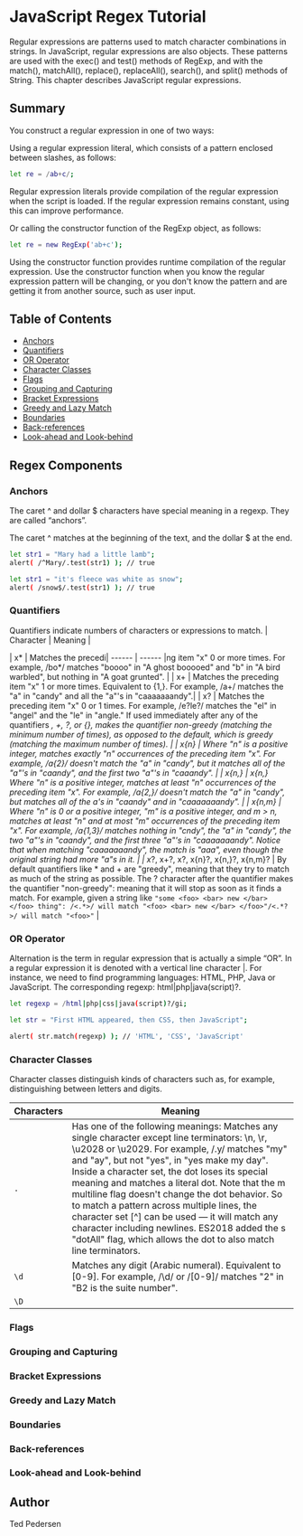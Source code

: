 # JavaScript Regex Tutorial

Regular expressions are patterns used to match character combinations in strings. In JavaScript, regular expressions are also objects. These patterns are used with the exec() and test() methods of RegExp, and with the match(), matchAll(), replace(), replaceAll(), search(), and split() methods of String. This chapter describes JavaScript regular expressions.

## Summary

You construct a regular expression in one of two ways:

Using a regular expression literal, which consists of a pattern enclosed between slashes, as follows:

```sh
let re = /ab+c/;
```


Regular expression literals provide compilation of the regular expression when the script is loaded. If the regular expression remains constant, using this can improve performance.

Or calling the constructor function of the RegExp object, as follows:

```sh
let re = new RegExp('ab+c');
```

Using the constructor function provides runtime compilation of the regular expression. Use the constructor function when you know the regular expression pattern will be changing, or you don't know the pattern and are getting it from another source, such as user input.

## Table of Contents

- [Anchors](#anchors)
- [Quantifiers](#quantifiers)
- [OR Operator](#or-operator)
- [Character Classes](#character-classes)
- [Flags](#flags)
- [Grouping and Capturing](#grouping-and-capturing)
- [Bracket Expressions](#bracket-expressions)
- [Greedy and Lazy Match](#greedy-and-lazy-match)
- [Boundaries](#boundaries)
- [Back-references](#back-references)
- [Look-ahead and Look-behind](#look-ahead-and-look-behind)

## Regex Components

### Anchors
The caret ^ and dollar $ characters have special meaning in a regexp. They are called “anchors”.

The caret ^ matches at the beginning of the text, and the dollar $ at the end.

```sh
let str1 = "Mary had a little lamb";
alert( /^Mary/.test(str1) ); // true
```

```sh
let str1 = "it's fleece was white as snow";
alert( /snow$/.test(str1) ); // true
```
### Quantifiers
Quantifiers indicate numbers of characters or expressions to match.
| Character | Meaning |

| x* | Matches the precedi| ------ | ------ |ng item "x" 0 or more times. For example, /bo*/ matches "boooo" in "A ghost booooed" and "b" in "A bird warbled", but nothing in "A goat grunted". |
| x+ | Matches the preceding item "x" 1 or more times. Equivalent to {1,}. For example, /a+/ matches the "a" in "candy" and all the "a"'s in "caaaaaaandy".|
| x? | Matches the preceding item "x" 0 or 1 times. For example, /e?le?/ matches the "el" in "angel" and the "le" in "angle." If used immediately after any of the quantifiers *, +, ?, or {}, makes the quantifier non-greedy (matching the minimum number of times), as opposed to the default, which is greedy (matching the maximum number of times). |
| x{n} | Where "n" is a positive integer, matches exactly "n" occurrences of the preceding item "x". For example, /a{2}/ doesn't match the "a" in "candy", but it matches all of the "a"'s in "caandy", and the first two "a"'s in "caaandy". |
| x{n,} | x{n,}	Where "n" is a positive integer, matches at least "n" occurrences of the preceding item "x". For example, /a{2,}/ doesn't match the "a" in "candy", but matches all of the a's in "caandy" and in "caaaaaaandy". |
| x{n,m} | Where "n" is 0 or a positive integer, "m" is a positive integer, and m > n, matches at least "n" and at most "m" occurrences of the preceding item "x". For example, /a{1,3}/ matches nothing in "cndy", the "a" in "candy", the two "a"'s in "caandy", and the first three "a"'s in "caaaaaaandy". Notice that when matching "caaaaaaandy", the match is "aaa", even though the original string had more "a"s in it. |
| x*?, x+?, x?, x{n}?, x{n,}?, x{n,m}? | By default quantifiers like * and + are "greedy", meaning that they try to match as much of the string as possible. The ? character after the quantifier makes the quantifier "non-greedy": meaning that it will stop as soon as it finds a match. For example, given a string like ```"some <foo> <bar> new </bar> </foo> thing": /<.*>/ will match "<foo> <bar> new </bar> </foo>"/<.*?>/ will match "<foo>"``` |

### OR Operator
Alternation is the term in regular expression that is actually a simple “OR”.
In a regular expression it is denoted with a vertical line character |.
For instance, we need to find programming languages: HTML, PHP, Java or JavaScript.
The corresponding regexp: html|php|java(script)?.

```sh
let regexp = /html|php|css|java(script)?/gi;

let str = "First HTML appeared, then CSS, then JavaScript";

alert( str.match(regexp) ); // 'HTML', 'CSS', 'JavaScript'
```

### Character Classes
Character classes distinguish kinds of characters such as, for example, distinguishing between letters and digits.

| Characters | Meaning |
| ------ | ------ |
| ```.``` | Has one of the following meanings: Matches any single character except line terminators: \n, \r, \u2028 or \u2029. For example, /.y/ matches "my" and "ay", but not "yes", in "yes make my day". Inside a character set, the dot loses its special meaning and matches a literal dot. Note that the m multiline flag doesn't change the dot behavior. So to match a pattern across multiple lines, the character set [^] can be used — it will match any character including newlines. ES2018 added the s "dotAll" flag, which allows the dot to also match line terminators. |
| ```\d``` | Matches any digit (Arabic numeral). Equivalent to [0-9]. For example, /\d/ or /[0-9]/ matches "2" in "B2 is the suite number". |
| ```\D``` | | Matches any character that is not a digit (Arabic numeral). Equivalent to [^0-9]. For example, /\D/ or /[^0-9]/ matches "B" in "B2 is the suite number". | 

### Flags

### Grouping and Capturing

### Bracket Expressions

### Greedy and Lazy Match

### Boundaries

### Back-references

### Look-ahead and Look-behind

## Author

Ted Pedersen
